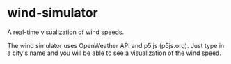 # wind-simulator
A real-time visualization of wind speeds.

The wind simulator uses OpenWeather API and p5.js (p5js.org). Just type in a city's name and you will be able to see a visualization of the wind speed.
